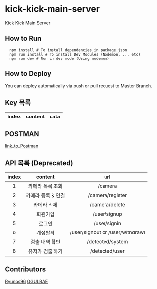 # kick-kick-main-server

Kick Kick Main Server

## How to Run

```shell
  npm install # To install dependencies in package.json
  npm run install # To install Dev Modules (Nodemon, ... etc) 
  npm run dev # Run in dev mode (Using nodemon)
```

## How to Deploy

You can deploy automatically via push or pull request to Master Branch.

## Key 목록

|index|content|data|
|:---:|:-----:|:--:|

## POSTMAN

[link_to_Postman][link_to_Postman]

## API 목록 (Deprecated)

|index|content|url|
|:---:|:-----:|:-:|
|1|카메라 목록 조회|/camera|
|2|카메라 등록 & 연결|/camera/register|
|3|카메라 삭제|/camera/delete|
|4|회원가입|/user/signup|
|5|로그인|/user/signin|
|6|계정탈퇴|/user/signout or /user/withdrawl|
|7|검출 내역 확인|/detected/system|
|8|유저가 검출 하기|/detected/user|

## Contributors

[Ryunos96][link_to_Ryunos96]
[GGULBAE][link_to_GGULBAE]

[link_to_Ryunos96]: https://github.com/Ryunos96
[link_to_GGULBAE]: https://github.com/GGULBAE
[link_to_Postman]: https://app.getpostman.com/join-team?invite_code=9ac83a20de3c278a6ea437db2661aec9&ws=4cb79c36-f55f-49fe-96cf-1c28246aa4e8